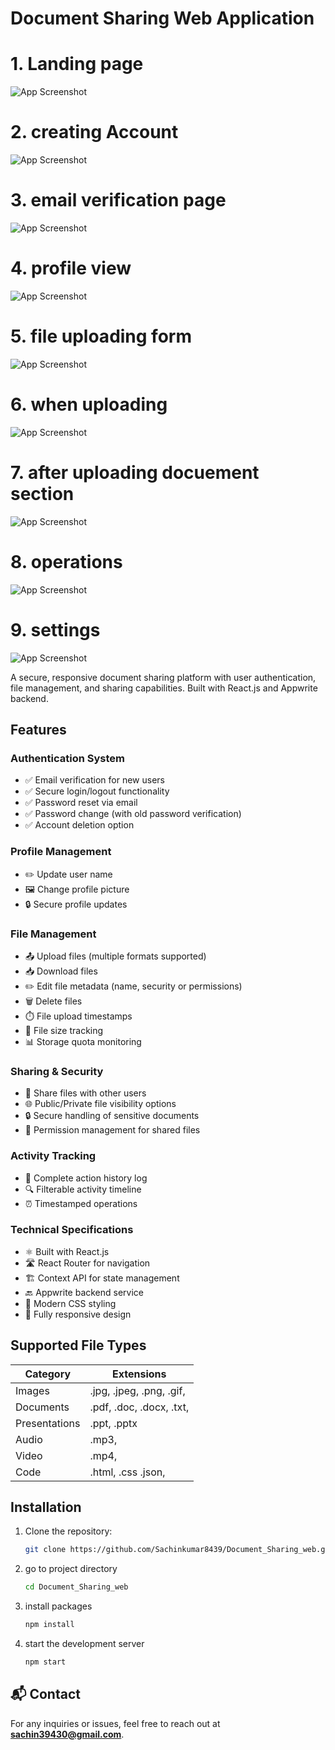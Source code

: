 # Document Sharing Web Application

# 1. Landing page
![App Screenshot](images/landingpage.JPG)
# 2. creating Account
![App Screenshot](images/accountcreation.JPG)
# 3. email verification page
![App Screenshot](images/emailverification.JPG)
# 4. profile view
![App Screenshot](images/profile.JPG)
# 5. file uploading form
![App Screenshot](images/uploadform.JPG)
# 6. when uploading
![App Screenshot](images/uploading.JPG)
# 7. after uploading docuement section
![App Screenshot](images/document.JPG)
# 8. operations
![App Screenshot](images/operations.JPG)
# 9. settings
![App Screenshot](images/settings.JPG)

A secure, responsive document sharing platform with user authentication, file management, and sharing capabilities. Built with React.js and Appwrite backend.

## Features

### Authentication System
- ✅ Email verification for new users
- ✅ Secure login/logout functionality
- ✅ Password reset via email
- ✅ Password change (with old password verification)
- ✅ Account deletion option

### Profile Management
- ✏️ Update user name
- 🖼️ Change profile picture
- 🔒 Secure profile updates

### File Management
- 📤 Upload files (multiple formats supported)
- 📥 Download files
- ✏️ Edit file metadata (name, security or permissions)
- 🗑️ Delete files
- ⏱️ File upload timestamps
- 📏 File size tracking
- 📊 Storage quota monitoring

### Sharing & Security
- 🔗 Share files with other users
- 🌐 Public/Private file visibility options
- 🔒 Secure handling of sensitive documents
- 👥 Permission management for shared files

### Activity Tracking
- 📜 Complete action history log
- 🔍 Filterable activity timeline
- ⏰ Timestamped operations

### Technical Specifications
- ⚛️ Built with React.js
- 🛣️ React Router for navigation
- 🏗️ Context API for state management
- 🔙 Appwrite backend service
- 💅 Modern CSS styling
- 📱 Fully responsive design

## Supported File Types

| Category       | Extensions                          |
|----------------|-------------------------------------|
| Images         | .jpg, .jpeg, .png, .gif,            |
| Documents      | .pdf, .doc, .docx, .txt,            |
| Presentations  | .ppt, .pptx                         |
| Audio          | .mp3,                               |
| Video          | .mp4,                               |
| Code           | .html, .css .json,                  |

## Installation

1. Clone the repository:
   ```bash
   git clone https://github.com/Sachinkumar8439/Document_Sharing_web.git
   ```
2. go to project directory
    ```bash
    cd Document_Sharing_web
    ```
3. install packages
    ```bash
    npm install
    ```
4. start the development server
    ```bash
    npm start
    ```

## 📬 Contact

For any inquiries or issues, feel free to reach out at **[sachin39430@gmail.com](mailto:sachin39430@gmail.com)**.
